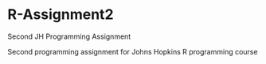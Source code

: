 # R-Assignment2
Second JH Programming Assignment

Second programming assignment for Johns Hopkins R programming course

